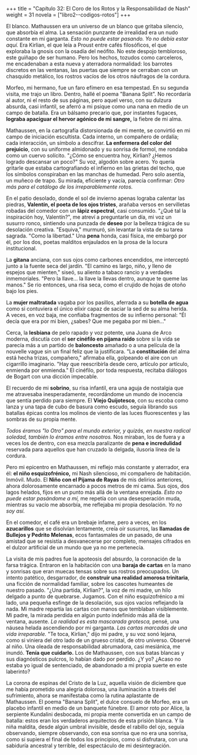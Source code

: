 +++
title = "Capítulo 32: El Coro de los Rotos y la Responsabilidad de Nash"
weight = 31
novela = ["libro2--codigos-rotos"]
+++

El blanco. Mathaussen era un universo de un blanco que gritaba silencio, que absorbía el alma. La sensación punzante de irrealidad era un nudo constante en mi garganta. *Esto no puede estar pasando. Yo no debía estar aquí.* Era Kirlian, el que leía a Proust entre cafés filosóficos, el que exploraba la gnosis con la osadía del neófito. No este despojo tembloroso, este guiñapo de ser humano. Pero los hechos, tozudos como carceleros, me encadenaban a esta nueva y aterradora normalidad: los barrotes discretos en las ventanas, las puertas que siempre se cerraban con un chasquido metálico, los rostros vacíos de los otros náufragos de la cordura.

Morfeo, mi hermano, fue un faro efímero en esa tempestad. En su segunda visita, me trajo un libro. Dentro, hallé el poema "Banana Split". No recordaría al autor, ni el resto de sus páginas, pero aquel verso, con su dulzura absurda, casi infantil, se aferró a mi psique como una nana en medio de un campo de batalla. Era un bálsamo precario que, por instantes fugaces, **lograba apaciguar el hervor agónico de mi sangre,** la fiebre de mi alma.

Mathaussen, en la cartografía distorsionada de mi mente, se convirtió en mi campo de iniciación escultista. Cada interno, un compañero de ordalía; cada interacción, un símbolo a descifrar. **La enfermera del color del prejuicio**, con su uniforme almidonado y su sonrisa de formol, me rondaba como un cuervo solícito. "¿Cómo se encuentra hoy, Kirlian? ¿Hemos logrado descansar un poco?" Su voz, algodón sobre acero. Yo quería gritarle que estaba cartografiando el infierno en las grietas del techo, que los símbolos conspiraban en las manchas de humedad. Pero solo asentía, un muñeco de trapo. Su mirada, eficiente y vacía, parecía confirmar: *Otro más para el catálogo de los irreparablemente rotos.*

En el patio desolado, donde el sol de invierno apenas lograba calentar las piedras, **Valentín, el poeta de los ojos tristes**, arañaba versos en servilletas robadas del comedor con un **lápiz espectral**, casi consumido.
"¿Qué tal la inspiración hoy, Valentín?", me atreví a preguntarle un día, mi voz un susurro ronco, sintiendo una punzada de **deseo** por la belleza trágica de su desolación creativa.
"Esquiva," murmuró, sin levantar la vista de su tarea sagrada. "Como la libertad."
Una **pena** honda, casi física, me embargó por él, por los dos, poetas malditos enjaulados en la prosa de la locura institucional.

La **gitana** anciana, con sus ojos como carbones encendidos, me interceptó junto a la fuente seca del jardín. "El camino es largo, niño, y lleno de espejos que mienten," siseó, su aliento a tabaco rancio y a verdades inmemoriales. "Pero la llave... la llave la llevas dentro, aunque te queme las manos." Se rio entonces, una risa seca, como el crujido de hojas de otoño bajo los pies.

La **mujer maltratada** vagaba por los pasillos, aferrada a su **botella de agua** como si contuviera el único elixir capaz de saciar la sed de su alma herida. A veces, en voz baja, me confiaba fragmentos de su infierno personal: "Él decía que era por mi bien, ¿sabes? Que me pegaba por mi bien..."

Cerca, la **lesbiana** de pelo rapado y voz potente, una Juana de Arco moderna, discutía con el **ser cinéfilo en pijama raído** sobre si la vida se parecía más a un partido de **baloncesto** amañado o a una película de la nouvelle vague sin un final feliz que la justificara. "La **constitución** del alma está hecha trizas, compañero," afirmaba ella, golpeando el aire con un cigarrillo imaginario. "Hay que reescribirla desde cero, artículo por artículo, enmienda por enmienda." El cinéfilo, por toda respuesta, recitaba diálogos de Bogart con una dicción impecable.

El recuerdo de mi **sobrino**, su risa infantil, era una aguja de nostalgia que me atravesaba inesperadamente, recordándome un mundo de inocencia que sentía perdido para siempre. El **Viejo Quijotesco**, con su escoba como lanza y una tapa de cubo de basura como escudo, seguía librando sus batallas épicas contra los molinos de viento de las luces fluorescentes y las sombras de su propia mente.

*Todos éramos "lo Otro" para el mundo exterior, y quizás, en nuestra radical soledad, también lo éramos entre nosotros.* Nos miraban, los de fuera y a veces los de dentro, con esa mezcla paralizante de **pena e incredulidad** reservada para aquellos que han cruzado la delgada, ilusoria línea de la cordura.

Pero mi epicentro en Mathaussen, mi reflejo más constante y aterrador, era él: **el niño esquizofrénico,** mi Nash silencioso, mi compañero de habitación. Inmóvil. Mudo. El **Niño con el Pijama de Rayas** de mis delirios anteriores, ahora dolorosamente encarnado a pocos metros de mi cama. Sus ojos, dos lagos helados, fijos en un punto más allá de la ventana enrejada. *Esto no puede estar pasándome a mí,* me repetía con una desesperación muda, mientras su vacío me absorbía, me reflejaba mi propia desolación. *Yo no soy así.*

En el comedor, el café era un brebaje infame, pero a veces, en los **azucarillos** que se disolvían lentamente, creía oír susurros, las **llamadas de Bullejos y Pedrito Melenas**, ecos fantasmales de un pasado, de una amistad que se resistía a desvanecerse por completo, mensajes cifrados en el dulzor artificial de un mundo que ya no me pertenecía.

La visita de mis padres fue la apoteosis del absurdo, la coronación de la farsa trágica. Entraron en la habitación con una **baraja de cartas** en la mano y sonrisas que eran muecas tensas sobre sus rostros preocupados. Un intento patético, desgarrador, de **construir una realidad amorosa trinitaria**, una ficción de normalidad familiar, sobre los cascotes humeantes de nuestro pasado.
"¿Una partida, Kirlian?", la voz de mi madre, un hilo delgado a punto de quebrarse.
Jugamos. Con el niño esquizofrénico a mi lado, una pequeña esfinge de la desolación, sus ojos vacíos reflejando la nada. Mi madre repartía las cartas con manos que temblaban visiblemente. Mi padre, la mirada perdida en algún punto indefinido más allá de la ventana, ausente. *La realidad es esta mascarada grotesca,* pensé, una náusea helada ascendiendo por mi garganta. *Las cartas marcadas de una vida irreparable.*
"Te toca, Kirlian," dijo mi padre, y su voz sonó lejana, como si viniera del otro lado de un grueso cristal, de otro universo.
Observé al niño. Una oleada de responsabilidad abrumadora, casi mesiánica, me inundó. **Tenía que cuidarlo.** Los de Mathaussen, con sus batas blancas y sus diagnósticos pulcros, lo habían dado por perdido. ¿Y yo? ¿Acaso no estaba yo igual de sentenciado, de abandonado a mi propia suerte en este laberinto?

La corona de espinas del Cristo de la Luz, aquella visión de diciembre que me había prometido una alegría dolorosa, una iluminación a través del sufrimiento, ahora se manifestaba como la rutina aplastante de Mathaussen. El poema "Banana Split", el dulce consuelo de Morfeo, era un placebo infantil en medio de un banquete fúnebre. El amor roto por Alice, la serpiente Kundalini desbocada, mi propia mente convertida en un campo de batalla: estos eran los verdaderos arquitectos de esta prisión blanca. Y la niña maldita, desde algún umbral invisible, desde el rabillo del ojo, seguía observando, siempre observando, con esa sonrisa que no era una sonrisa, como si supiera el final de todos los principios, como si disfrutara, con una sabiduría ancestral y terrible, del espectáculo de mi desintegración.